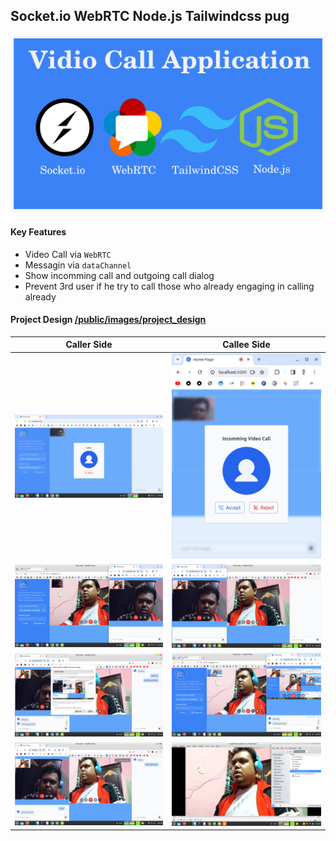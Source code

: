 ## Socket.io WebRTC Node.js Tailwindcss pug

![webRTC-banner.png](https://github.com/JavaScriptForEverything/webrtc/blob/master/public/images/webRTC-banner.png)


#### Key Features

- Video Call via `WebRTC`
- Messagin via `dataChannel`
- Show incomming call and outgoing call dialog
- Prevent 3rd user if he try to call those who already engaging in calling already


#### Project Design 	[/public/images/project_design](https://github.com/JavaScriptForEverything/webrtc/tree/master/public/images/project_design)


| Caller Side            | Callee Side            |
| ---------------------- | ---------------------- |
| ![caller-side](https://github.com/JavaScriptForEverything/webrtc/blob/master/public/images/project_design/04_caller-side-desktop-view.png) | ![callee-side](https://github.com/JavaScriptForEverything/webrtc/blob/master/public/images/project_design/05_callee-side-mobile-view.png) |
| ![caller-side](https://github.com/JavaScriptForEverything/webrtc/blob/master/public/images/project_design/09_accept-view.png) | ![callee-side](https://github.com/JavaScriptForEverything/webrtc/blob/master/public/images/project_design/10_typing_message.png) |
| ![caller-side](https://github.com/JavaScriptForEverything/webrtc/blob/master/public/images/project_design/12_screen-sharing.png) | ![callee-side](https://github.com/JavaScriptForEverything/webrtc/blob/master/public/images/project_design/13_screen-sharing.png) |
| ![caller-side](https://github.com/JavaScriptForEverything/webrtc/blob/master/public/images/project_design/14_recording.png) | ![callee-side](https://github.com/JavaScriptForEverything/webrtc/blob/master/public/images/project_design/15_play_recording_video.png) |
